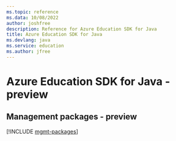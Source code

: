 ```yaml
---
ms.topic: reference
ms.data: 10/08/2022
author: joshfree
description: Reference for Azure Education SDK for Java
title: Azure Education SDK for Java
ms.devlang: java
ms.service: education
ms.author: jfree
---
```

# Azure Education SDK for Java - preview

## Management packages - preview
[!INCLUDE [mgmt-packages](education-mgmt-index.md)]